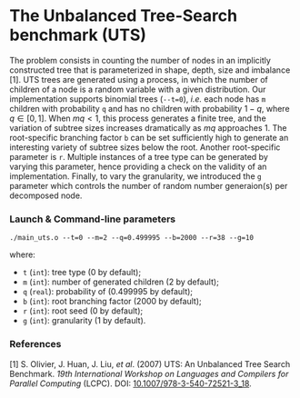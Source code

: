 # The Unbalanced Tree-Search benchmark (UTS)

The problem consists in counting the number of nodes in an implicitly constructed tree that is parameterized in shape, depth, size and imbalance [1]. UTS trees are generated using a process, in which the number of children of a node is a random variable with a given distribution.
Our implementation supports binomial trees (`--t=0`), *i.e.* each node has `m` children with probability `q` and has no children with probability $1-q$, where $q\in [0,1]$. When $mq < 1$, this process generates a finite tree, and the variation of subtree sizes increases dramatically as $mq$ approaches $1$. The root-specific branching factor `b` can be set sufficiently high to generate an interesting variety of subtree sizes below the root.
Another root-specific parameter is `r`. Multiple instances of a tree type can be generated by varying this parameter, hence providing a check on the validity of an implementation. Finally, to vary the granularity, we introduced the `g` parameter which controls the number of random number generaion(s) per decomposed node.

### Launch & Command-line parameters

```
./main_uts.o --t=0 --m=2 --q=0.499995 --b=2000 --r=38 --g=10
```
where:
- `t` (`int`): tree type ($0$ by default);
- `m` (`int`): number of generated children ($2$ by default);
- `q` (`real`): probability of ($0.499995$ by default);
- `b` (`int`): root branching factor ($2000$ by default);
- `r` (`int`): root seed ($0$ by default);
- `g` (`int`): granularity ($1$ by default).

### References

[1] S. Olivier, J. Huan, J. Liu, *et al*. (2007) UTS: An Unbalanced Tree Search Benchmark. *19th International Workshop on Languages and Compilers for Parallel Computing* (LCPC). DOI: [10.1007/978-3-540-72521-3\_18](https://doi.org/10.1007/978-3-540-72521-3_18).
